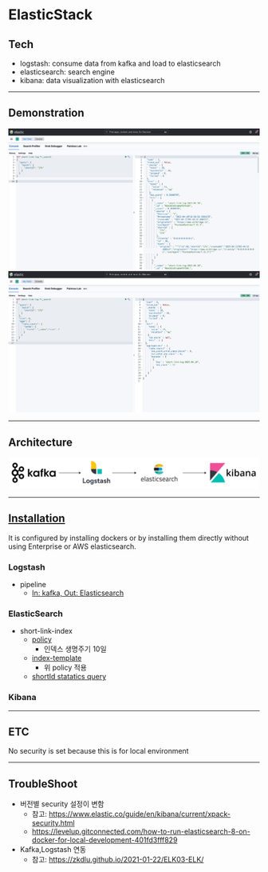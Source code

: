 # ElasticStack

## Tech

- logstash: consume data from kafka and load to elasticsearch
- elasticsearch: search engine
- kibana: data visualization with elasticsearch

---
## Demonstration

![query.png](./query.png)
![aggs.png](./aggs.png)

---
## Architecture

![architecture.png](./architecture.png)

---
## [Installation](https://www.elastic.co/kr/elastic-stack/)

It is configured by installing dockers or by installing them directly without using Enterprise or AWS elasticsearch.

### Logstash

- pipeline
  - [In: kafka, Out: Elasticsearch](./logstash/logstash-kafka.conf)

### ElasticSearch

- short-link-index
  - [policy](./elasticsearch/short-link-log-policy.json)
    - 인덱스 생명주기 10일
  - [index-template](./elasticsearch/short-link-log-template.json)
    - 위 policy 적용
  - [shortId statatics query](./elasticsearch/short-link-log-statics-query.json)

### Kibana

---

## ETC

No security is set because this is for local environment

---

## TroubleShoot

- 버전별 security 설정이 변함
  - 참고: https://www.elastic.co/guide/en/kibana/current/xpack-security.html
  - https://levelup.gitconnected.com/how-to-run-elasticsearch-8-on-docker-for-local-development-401fd3fff829
- Kafka,Logstash 연동
  - 참고: https://zkdlu.github.io/2021-01-22/ELK03-ELK/
  
